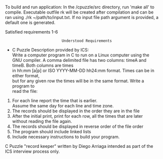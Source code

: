 To build and run application:
   In the /cpuzzle/src directory, run 'make all' to compile. Executable outfile rk
   will be created after compilation and can be ran using ./rk ~/path/to/input.txt.
   If no input file path argument is provided, a default one is generated. 

   Satisfied requirements 1-6

                              Understood Requirements                             
                                                                                  
  - C Puzzle Description provided by ICS:                                         
 Write a computer program in C to run on a Linux computer using the GNU compiler. 
 A comma delimited file has two columns: timeA and timeB. Both columns are times  
 in hh:mm [a|p] or ISO YYYY-MM-DD hh24:mm format. Times can be in either format,  
 but for any given row the times will be in the same format. Write a program to   
 read the file:                                                                   
   1. For each line report the time that is earlier.                           
      Assume the same day for each line and time zone.                         
   2. The records should be displayed in the order they are in the file        
   3. After the initial print, print for each row, all the times that are later
     without reading the file again.                                          
   4. The records should be displayed in reverse order of the file order         
   5. The program should include linked lists                                    
   6. Include necessary instructions to build your program.                      


C Puzzle "record keeper" written by Diego Arriaga intended as part of the ICS
interview process only.
